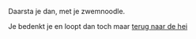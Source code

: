 Daarsta je dan, met je zwemnoodle.

Je bedenkt je en loopt dan toch maar [terug naar de hei](../welkom.md)
